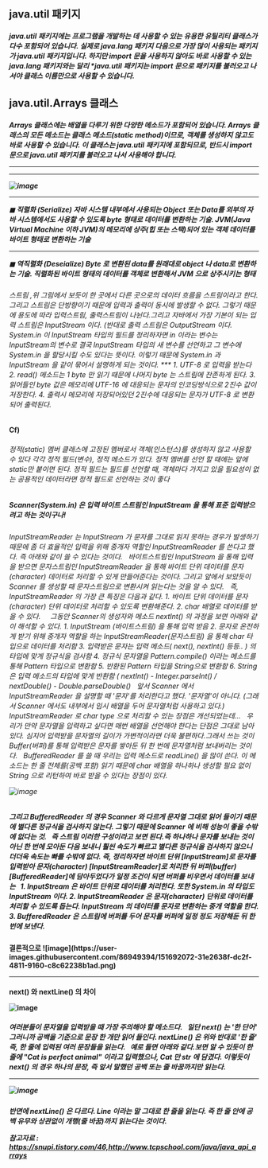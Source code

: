 <h2>java.util 패키지


<h5>java.util 패키지에는 프로그램을 개발하는 데 사용할 수 있는 유용한 유틸리티 클래스가 다수 포함되어 있습니다.
실제로 java.lang 패키지 다음으로 가장 많이 사용되는 패키지가 java.util 패키지입니다.
하지만 import 문을 사용하지 않아도 바로 사용할 수 있는 java.lang 패키지와는 달리 *java.util 패키지는 import 문으로 패키지를 불러오고 나서야 클래스 이름만으로 사용할 수 있습니다.


<h2>java.util.Arrays 클래스
<h5>Arrays 클래스에는 배열을 다루기 위한 다양한 메소드가 포함되어 있습니다.
Arrays 클래스의 모든 메소드는 클래스 메소드(static method)이므로, 객체를 생성하지 않고도 바로 사용할 수 있습니다.
이 클래스는 java.util 패키지에 포함되므로, 반드시 import 문으로 java.util 패키지를 불러오고 나서 사용해야 합니다.
  

***
***
![image](https://user-images.githubusercontent.com/86949394/151691839-1777c664-f9f1-41a4-baf9-3abb1fa29afb.png)
***
◼ 직렬화 (Serialize)
자바 시스템 내부에서 사용되는 Object 또는 Data를 외부의 자바 시스템에서도 사용할 수 있도록 byte 형태로 데이터를 변환하는 기술.
JVM(Java Virtual Machine 이하 JVM)의 메모리에 상주(힙 또는 스택)되어 있는 객체 데이터를 바이트 형태로 변환하는 기술
***
◼ 역직렬화 (Deseialize)
Byte 로 변환된 data를 원래대로 object 나 data로 변환하는 기술.
직렬화된 바이트 형태의 데이터를 객체로 변환해서 JVM 으로 상주시키는 형태
  
<h6>스트림 ,위 그림에서 보듯이 한 곳에서 다른 곳으로의 데이터 흐름을 스트림이라고 한다.그리고 스트림은 단방향이기 때문에 입력과 출력이 동시에 발생할 수 없다. 그렇기 때문에 용도에 따라 입력스트림, 출력스트림이 나뉜다.그리고 자바에서 가장 기본이 되는 입력 스트림은 InputStream 이다.
(반대로 출력 스트림은 OutputStream 이다. System.in 이 InputStream 타입의 필드를 정리하자면 in 이라는 변수는 InputStream의 변수로 결국 InputStream 타입의 새 변수를 선언하고 그 변수에 System.in 을 할당시킬 수도 있다는 뜻이다. 이렇기 때문에 System.in 과 InputStream 을 같이 묶어서 설명하게 되는 것이다.
***
1. UTF-8 로 입력을 받는다
2. read() 메소드는 1 byte 만 읽기 때문에 나머지 byte 는 스트림에 잔존하게 된다.
3. 읽어들인 byte 값은 메모리에 UTF-16 에 대응되는 문자의 인코딩방식으로 2진수 값이 저장한다.
4. 출력시 메모리에 저장되어있던 2진수에 대응되는 문자가 UTF-8 로 변환되어 출력된다.
  
<h4>Cf)
<h6>정적(static) 멤버 클래스에 고정된 멤버로서 객체(인스턴스)를 생성하지 않고 사용할 수 있다
각각 정적 필드(변수), 정적 메소드가 있다. 정적 멤버를 선언 할 때에는 앞에 static만 붙이면 된다. 정적 필드는 필드를 선언할 때, 객체마다 가지고 있을 필요성이 없는 공용적인 데이터라면 정적 필드로 선언하는 것이 좋다
  
  
  
  
<h5>Scanner(System.in) 은 입력 바이트 스트림인 InputStream 을 통해 표준 입력받으려고 하는 것이구나!
 
<h6>InputStreamReader 는 InputStream 가 문자를 그대로 읽지 못하는 경우가 발생하기 때문에 좀 더 효율적인 입력을 위해 중개자 역할인 InputStreamReader 를 쓴다고 했다.
즉 아래와 같이 쓸 수 있다는 것이다.
 
바이트스트림인 InputStream 을 통해 입력을 받으면 문자스트림인 InputStreamReader 을 통해 바이트 단위 데이터를 문자(character) 데이터로 처리할 수 있게 만들어준다는 것이다. 그리고 앞에서 보았듯이 Scanner 를 생성할 때 문자스트림으로 변환시켜 읽는다는 것을 알 수 있다.
 
즉, InputStreamReader 의 가장 큰 특징은 다음과 같다.
1. 바이트 단위 데이터를 문자(character) 단위 데이터로 처리할 수 있도록 변환해준다.
2. char 배열로 데이터를 받을 수 있다.
 
 
그동안 Scanner의 생성자와 메소드 nextInt() 의 과정을 보면 아래와 같이 해석할 수 있다.
1. InputStream (바이트스트림) 을 통해 입력 받음
2. 문자로 온전하게 받기 위해 중개자 역할을 하는 InputStreamReader(문자스트림) 을 통해 char 타입으로 데이터를 처리함
3. 입력받은 문자는 입력 메소드( next(), nextInt() 등등.. ) 의 타입에 맞게 정규식을 검사함
4. 정규식 문자열을 Pattern.compile() 이라는 메소드를 통해 Pattern 타입으로 변환함
5. 반환된 Pattern 타입을 String으로 변환함
6. String 은 입력 메소드의 타입에 맞게 반환함 ( nextInt() - Integer.parseInt() / nextDouble() - Double.parseDouble() 
 
앞서 Scanner 에서 InputStreamReader 을 설명할 때 '문자'를 처리한다고 했다. '문자열'이 아니다.
(그래서 Scanner 에서도 내부에서 임시 배열을 두어 문자열처럼 사용하고 있다.)
InputStreamReader 로 char type 으로 처리할 수 있는 장점은 개선되었는데...
 
우리가 만약 문자열을 입력하고 싶다면 매번 배열을 선언해야 한다는 단점은 그대로 남아있다. 심지어 입력받을 문자열의 길이가 가변적이라면 더욱 불편하다.그래서 쓰는 것이 Buffer(버퍼)를 통해 입력받은 문자를 쌓아둔 뒤 한 번에 문자열처럼 보내버리는 것이다.
 
BufferedReader 를 쓸 때 우리는 입력 메소드로 readLine() 을 많이 쓴다. 이 메소드는 한 줄 전체를(공백 포함) 읽기 때문에 char 배열을 하나하나 생성할 필요 없이 String 으로 리턴하여 바로 받을 수 있다는 장점이 있다.
  
![image](https://user-images.githubusercontent.com/86949394/151692032-858cb78d-4224-423b-942a-2588f15d8d33.png)

<h5>그리고 BufferedReader 의 경우 Scanner 와 다르게 문자열 그대로 읽어 들이기 때문에 별다른 정규식을 검사하지 않는다.
그렇기 때문에 Scanner 에 비해 성능이 좋을 수밖에 없다는 것.
 
즉 스트림 이러한 구성이라고 보면 된다.즉 하나하나 문자를 보내는 것이 아닌 한 번에 모아둔 다음 보내니 훨씬 속도가 빠르고 별다른 정규식을 검사하지 않으니 더더욱 속도는 빠를 수밖에 없다.
즉, 정리하자면 바이트 단위 [InputStream]로 문자를 입력받아 문자(character) [InputStreamReader]로 처리한 뒤 버퍼(buffer) [BufferedReader]에 담아두었다가 일정 조건이 되면 버퍼를 비우면서 데이터를 보내는
 
1. InputStream 은 바이트 단위로 데이터를 처리한다. 또한 System.in 의 타입도 InputStream 이다.
2. InputStreamReader 은 문자(character) 단위로 데이터를 처리할 수 있도록 돕는다. InputStream 의 데이터를 문자로 변환하는 중개 역할을 한다.
3. BufferedReader 은 스트림에 버퍼를 두어 문자를 버퍼에 일정 정도 저장해둔 뒤 한 번에 보낸다.
  
<h4>결론적으로 
![image](https://user-images.githubusercontent.com/86949394/151692072-31e2638f-dc2f-4811-9160-c8c62238b1ad.png)

  
  ***
  
<h4> next() 와 nextLine() 의 차이
  
![image](https://user-images.githubusercontent.com/86949394/151692119-a7c4bfe9-f729-44a2-b963-60359ae2e581.pngpek160114_273)
  
<h5>여러분들이 문자열을 입력받을 때 가장 주의해야 할 메소드다.
 
일단 next() 는 '한 단어' 그러니까 공백을 기준으로 문장 한 개만 읽어 들인다.
nextLine() 은 위와 반대로 '한 줄' 즉, 한 줄에 입력된 여러 문장들을 읽는다.
 
예로 들면 아래와 같다.보면 알 수 있듯이 한 줄에 "Cat is perfect animal" 이라고 입력했으나, Cat 만 str 에 담겼다.
이렇듯이 next() 의 경우 하나의 문장, 즉 앞서 말했던 공백 또는 줄 바꿈까지만 읽는다.

  ***
  ![image](https://user-images.githubusercontent.com/86949394/151692126-12490a5d-904a-4ce8-9d0b-c089fe40260a.pngpek160114_273)
<h5>반면에 nextLine() 은 다르다.
Line 이라는 말 그대로 한 줄을 읽는다. 즉 한 줄 안에 공백 유무와 상관없이 개행(줄 바꿈)까지 읽는다는 것이다.
  
  

참고자료 : https://snupi.tistory.com/46,http://www.tcpschool.com/java/java_api_arrays
  

